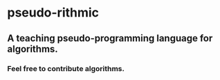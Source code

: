 # pseudo-rithmic
## A teaching pseudo-programming language for algorithms.
### Feel free to contribute algorithms.
